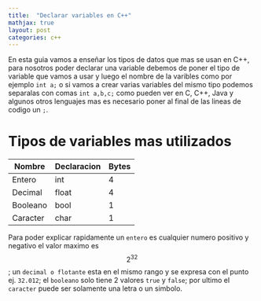 ```yaml
---
title:  "Declarar variables en C++"
mathjax: true
layout: post
categories: c++
---
```


En esta guia vamos a enseñar los tipos de datos que mas se usan en C++, para nosotros poder declarar una variable debemos de poner el tipo de variable
que vamos a usar y luego el nombre de la varibles como por ejemplo `int a;` o si vamos a crear varias variables del mismo tipo podemos separalas con
comas `int a,b,c;` como pueden ver en C, C++, Java y algunos otros lenguajes mas es necesario poner al final de las lineas de codigo un `;`.

# Tipos de variables mas utilizados

| Nombre   | Declaracion | Bytes |
|----------|-------------|-------|
| Entero   | int         | 4     |
| Decimal  | float       | 4     |
| Booleano | bool        | 1     |
| Caracter | char        | 1     |

Para poder explicar rapidamente un `entero` es cualquier numero positivo y negativo el valor maximo es $$2^{32}$$; un `decimal o flotante` esta en el mismo rango y se
expresa con el punto ej. `32.012`; el `booleano` solo tiene 2 valores `true` y `false`; por ultimo el `caracter` puede ser solamente una letra o un simbolo.
